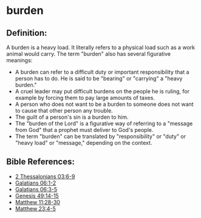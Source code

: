 # burden #

## Definition: ##

A burden is a heavy load. It literally refers to a physical load such as a work animal would carry. The term "burden" also has several figurative meanings:

* A burden can refer to a difficult duty or important responsibility that a person has to do. He is said to be "bearing" or "carrying" a "heavy burden."
* A cruel leader may put difficult burdens on the people he is ruling, for example by forcing them to pay large amounts of taxes.
* A person who does not want to be a burden to someone does not want to cause that other person any trouble.
* The guilt of a person's sin is a burden to him.
* The "burden of the Lord" is a figurative way of referring to a "message from God" that a prophet must deliver to God's people.
* The term "burden" can be translated by "responsibility" or "duty" or "heavy load" or "message," depending on the context.

## Bible References: ##

* [2 Thessalonians 03:6-9](en/tn/2th/help/03/06)
* [Galatians 06:1-2](en/tn/gal/help/06/01)
* [Galatians 06:3-5](en/tn/gal/help/06/03)
* [Genesis 49:14-15](en/tn/gen/help/49/14)
* [Matthew 11:28-30](en/tn/mat/help/11/28)
* [Matthew 23:4-5](en/tn/mat/help/23/04)